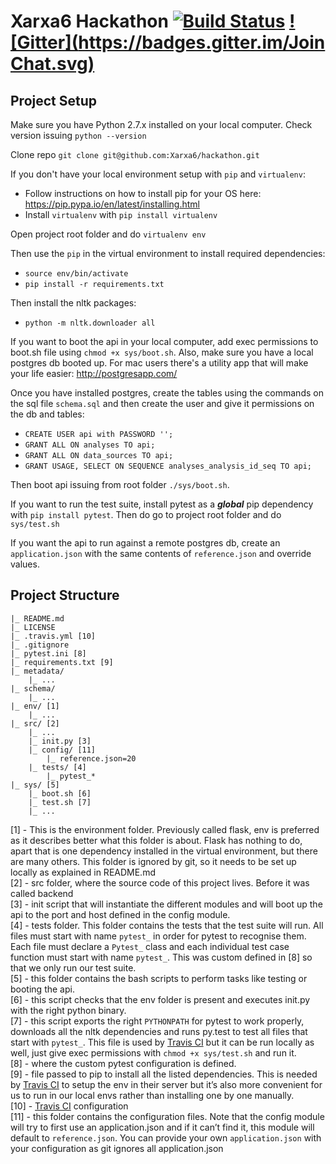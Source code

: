 Xarxa6 Hackathon  [![Build Status](https://travis-ci.org/Xarxa6/hackathon.svg?branch=master)](https://travis-ci.org/Xarxa6/hackathon) [![Gitter](https://badges.gitter.im/Join Chat.svg)](https://gitter.im/Xarxa6/hackathon?utm_source=badge&utm_medium=badge&utm_campaign=pr-badge&utm_content=badge)
=================

Project Setup
------------------------
Make sure you have Python 2.7.x installed on your local computer. Check version issuing `python --version`

Clone repo
`git clone git@github.com:Xarxa6/hackathon.git`

If you don't have your local environment setup with `pip` and `virtualenv`:
- Follow instructions on how to install pip for your OS here: https://pip.pypa.io/en/latest/installing.html
- Install `virtualenv` with `pip install virtualenv`

Open project root folder and do `virtualenv env`

Then use the `pip` in the virtual environment to install required dependencies:
- `source env/bin/activate`
- `pip install -r requirements.txt`

Then install the nltk packages:
- `python -m nltk.downloader all`

If you want to boot the api in your local computer, add exec permissions to boot.sh file using `chmod +x sys/boot.sh`. Also, make sure you have a local postgres db booted up. For mac users there's a utility app that will make your life easier: http://postgresapp.com/

Once you have installed postgres, create the tables using the commands on the sql file `schema.sql` and then create the user and give it permissions on the db and tables:
- `CREATE USER api with PASSWORD '';`
- `GRANT ALL ON analyses TO api;`
- `GRANT ALL ON data_sources TO api;`
- `GRANT USAGE, SELECT ON SEQUENCE analyses_analysis_id_seq TO api;`

Then boot api issuing from root folder `./sys/boot.sh`.

If you want to run the test suite, install pytest as a ***global*** pip dependency with `pip install pytest`. Then do go to project root folder and do `sys/test.sh`

If you want the api to run against a remote postgres db, create an `application.json` with the same contents of `reference.json` and override values.

Project Structure
----------------------

    |_ README.md
    |_ LICENSE
    |_ .travis.yml [10]
    |_ .gitignore
    |_ pytest.ini [8]
    |_ requirements.txt [9]
    |_ metadata/
        |_ ...
    |_ schema/
        |_ ...
    |_ env/ [1]
        |_ ...
    |_ src/ [2]
        |_ ...
        |_ init.py [3]
        |_ config/ [11]
            |_ reference.json=20
        |_ tests/ [4]
            |_ pytest_*
    |_ sys/ [5]
        |_ boot.sh [6]
        |_ test.sh [7]
        |_ ...

[1] - This is the environment folder. Previously called flask, env is preferred as it describes better what this folder is about. Flask has nothing to do, apart that is one dependency installed in the virtual environment, but there are many others. This folder is ignored by git, so it needs to be set up locally as explained in README.md
<br>[2] - src folder, where the source code of this project lives. Before it was called backend
<br>[3] - init script that will instantiate the different modules and will boot up the api to the port and host defined in the config module.
<br>[4] - tests folder. This folder contains the tests that the test suite will run. All files must start with name `pytest_` in order for pytest to recognise them. Each file must declare a `Pytest_` class and each individual test case function must start with name `pytest_`. This was custom defined in [8] so that we only run our test suite.
<br>[5] - this folder contains the bash scripts to perform tasks like testing or booting the api.
<br>[6] - this script checks that the env folder is present and executes init.py with the right python binary.
<br>[7] - this script exports the right `PYTHONPATH` for pytest to work properly, downloads all the nltk dependencies and runs py.test to test all files that start with `pytest_`. This file is used by <a href="https://travis-ci.org/Xarxa6/hackathon">Travis CI</a> but it can be run locally as well, just give exec permissions with `chmod +x sys/test.sh` and run it.
<br>[8] - where the custom pytest configuration is defined.
<br>[9] - file passed to pip to install all the listed dependencies. This is needed by <a href="https://travis-ci.org/Xarxa6/hackathon">Travis CI</a> to setup the env in their server but it’s also more convenient for us to run in our local envs rather than installing one by one manually.
<br>[10] - <a href="https://travis-ci.org/Xarxa6/hackathon">Travis CI</a> configuration
<br>[11] - this folder contains the configuration files. Note that the config module will try to first use an application.json and if it can’t find it, this module will default to `reference.json`. You can provide your own `application.json` with your configuration as git ignores all application.json
